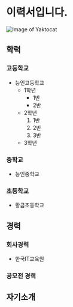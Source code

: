 # 이력서입니다.
 ![Image of Yaktocat](https://img6.yna.co.kr/etc/inner/KR/2017/02/21/AKR20170221161400033_01_i_P2.jpg)
##  학력

###  고등학교
 * 능인고등학교
   - 1학년
     - 1반
     - 2반
   - 2학년
     1. 1반
     2. 2반
     3. 3반
   - 3학년
###  중학교
 - 능인중학교

###  초등학교
 - 황금초등학교

##  경력

###  회사경력
 - 한국IT교육원

###  공모전 경력

##  자기소개

